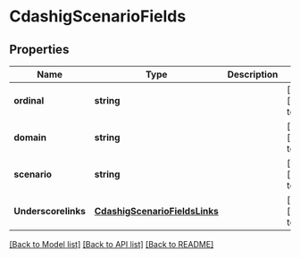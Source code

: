 # CdashigScenarioFields

## Properties
Name | Type | Description | Notes
------------ | ------------- | ------------- | -------------
**ordinal** | **string** |  | [optional] [default to null]
**domain** | **string** |  | [optional] [default to null]
**scenario** | **string** |  | [optional] [default to null]
**Underscorelinks** | [**CdashigScenarioFieldsLinks**](CdashigScenarioFieldsLinks.md) |  | [optional] [default to null]

[[Back to Model list]](../README.md#documentation-for-models) [[Back to API list]](../README.md#documentation-for-api-endpoints) [[Back to README]](../README.md)


